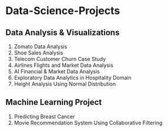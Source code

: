 # Data-Science-Projects

## Data Analysis & Visualizations
1. Zomato Data Analysis
2. Shoe Sales Analysis
3. Telecom Customer Churn Case Study
4. Airlines Flights and Market Data Analysis
5. AI Financial & Market Data Analysis
6. Exploratory Data Analytics in Hospitality Domain
7. Height Analysis Using Normal Distribution

## Machine Learning Project
1. Predicting Breast Cancer
2. Movie Recommendation System Using Collaborative Filtering
